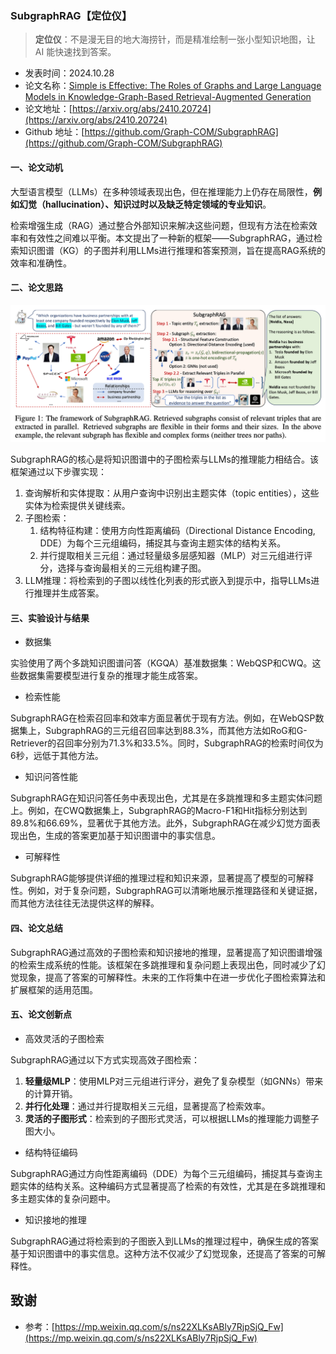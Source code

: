 ### SubgraphRAG【定位仪】
> **定位仪**：不是漫无目的地大海捞针，而是精准绘制一张小型知识地图，让 AI 能快速找到答案。
>

* 发表时间：2024.10.28
* 论文名称：[Simple is Effective: The Roles of Graphs and Large Language Models in Knowledge-Graph-Based Retrieval-Augmented Generation](https://arxiv.org/abs/2410.20724)
* 论文地址：[https://arxiv.org/abs/2410.20724](https://arxiv.org/abs/2410.20724)
* Github 地址：[https://github.com/Graph-COM/SubgraphRAG](https://github.com/Graph-COM/SubgraphRAG)

#### 一、论文动机

大型语言模型（LLMs）在多种领域表现出色，但在推理能力上仍存在局限性，**例如幻觉（hallucination）、知识过时以及缺乏特定领域的专业知识**。

检索增强生成（RAG）通过整合外部知识来解决这些问题，但现有方法在检索效率和有效性之间难以平衡。本文提出了一种新的框架——SubgraphRAG，通过检索知识图谱（KG）的子图并利用LLMs进行推理和答案预测，旨在提高RAG系统的效率和准确性。

#### 二、论文思路

![](20241028_SubgraphRAG/img/v2-0436969ea9917e8888e18e4eaaacdc7d_1440w.png)

SubgraphRAG的核心是将知识图谱中的子图检索与LLMs的推理能力相结合。该框架通过以下步骤实现：

1. 查询解析和实体提取：从用户查询中识别出主题实体（topic entities），这些实体为检索提供关键线索。
2. 子图检索：
   1. 结构特征构建：使用方向性距离编码（Directional Distance Encoding, DDE）为每个三元组编码，捕捉其与查询主题实体的结构关系。
   2. 并行提取相关三元组：通过轻量级多层感知器（MLP）对三元组进行评分，选择与查询最相关的三元组构建子图。
3. LLM推理：将检索到的子图以线性化列表的形式嵌入到提示中，指导LLMs进行推理并生成答案。

#### 三、实验设计与结果

- 数据集

实验使用了两个多跳知识图谱问答（KGQA）基准数据集：WebQSP和CWQ。这些数据集需要模型进行复杂的推理才能生成答案。

- 检索性能

SubgraphRAG在检索召回率和效率方面显著优于现有方法。例如，在WebQSP数据集上，SubgraphRAG的三元组召回率达到88.3%，而其他方法如RoG和G-Retriever的召回率分别为71.3%和33.5%。同时，SubgraphRAG的检索时间仅为6秒，远低于其他方法。

- 知识问答性能

SubgraphRAG在知识问答任务中表现出色，尤其是在多跳推理和多主题实体问题上。例如，在CWQ数据集上，SubgraphRAG的Macro-F1和Hit指标分别达到89.8%和66.69%，显著优于其他方法。此外，SubgraphRAG在减少幻觉方面表现出色，生成的答案更加基于知识图谱中的事实信息。

- 可解释性

SubgraphRAG能够提供详细的推理过程和知识来源，显著提高了模型的可解释性。例如，对于复杂问题，SubgraphRAG可以清晰地展示推理路径和关键证据，而其他方法往往无法提供这样的解释。

#### 四、论文总结

SubgraphRAG通过高效的子图检索和知识接地的推理，显著提高了知识图谱增强的检索生成系统的性能。该框架在多跳推理和复杂问题上表现出色，同时减少了幻觉现象，提高了答案的可解释性。未来的工作将集中在进一步优化子图检索算法和扩展框架的适用范围。

#### 五、论文创新点

- 高效灵活的子图检索

SubgraphRAG通过以下方式实现高效子图检索：

1. **轻量级MLP**：使用MLP对三元组进行评分，避免了复杂模型（如GNNs）带来的计算开销。
2. **并行化处理**：通过并行提取相关三元组，显著提高了检索效率。
3. **灵活的子图形式**：检索到的子图形式灵活，可以根据LLMs的推理能力调整子图大小。

- 结构特征编码

SubgraphRAG通过方向性距离编码（DDE）为每个三元组编码，捕捉其与查询主题实体的结构关系。这种编码方式显著提高了检索的有效性，尤其是在多跳推理和多主题实体的复杂问题中。

-  知识接地的推理

SubgraphRAG通过将检索到的子图嵌入到LLMs的推理过程中，确保生成的答案基于知识图谱中的事实信息。这种方法不仅减少了幻觉现象，还提高了答案的可解释性。

## 致谢

* 参考：[https://mp.weixin.qq.com/s/ns22XLKsABly7RjpSjQ_Fw](https://mp.weixin.qq.com/s/ns22XLKsABly7RjpSjQ_Fw)